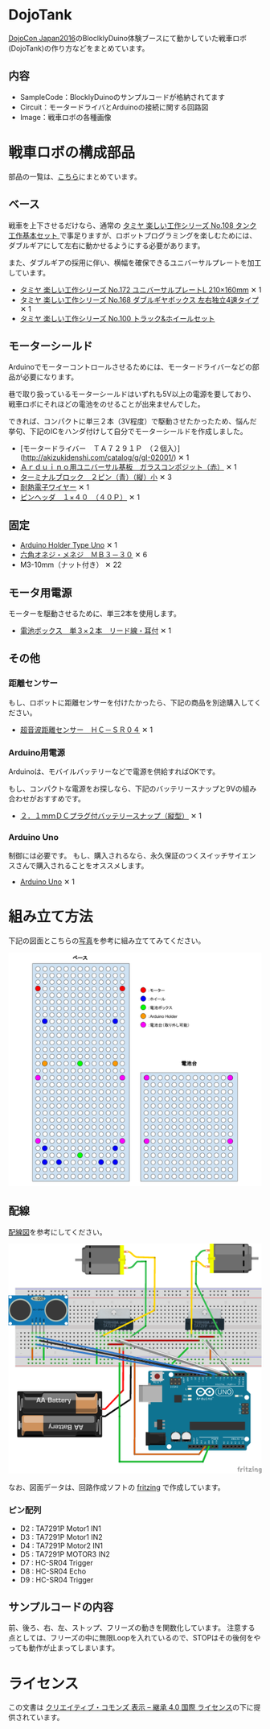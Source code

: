 # DojoTank
[DojoCon Japan2016](http://dojocon.coderdojo.jp/)のBloclklyDuino体験ブースにて動かしていた戦車ロボ(DojoTank)の作り方などをまとめています。

## 内容
- SampleCode：BlocklyDuinoのサンプルコードが格納されてます
- Circuit：モータードライバとArduinoの接続に関する回路図
- Image：戦車ロボの各種画像

# 戦車ロボの構成部品

部品の一覧は、[こちら](https://docs.google.com/spreadsheets/d/1GFMyF7QKVoaPNvtzkHuXjzPc7Tc-55D2XxNh2L3xb0M/edit?usp=sharing)にまとめています。

## ベース
戦車を上下させるだけなら、通常の [タミヤ 楽しい工作シリーズ No.108 タンク工作基本セット ](http://amzn.to/2cnUZjh) で事足りますが、ロボットプログラミングを楽しむためには、ダブルギアにして左右に動かせるようにする必要があります。

また、ダブルギアの採用に伴い、横幅を確保できるユニバーサルプレートを加工しています。

- [タミヤ 楽しい工作シリーズ No.172 ユニバーサルプレートL 210×160mm](http://amzn.to/2bK1uIy) ✕ 1
- [タミヤ 楽しい工作シリーズ No.168 ダブルギヤボックス 左右独立4速タイプ](http://amzn.to/2bKeBOK) ✕ 1
- [タミヤ 楽しい工作シリーズ No.100 トラック&ホイールセット ](http://amzn.to/2bKexi0)

## モーターシールド
Arduinoでモーターコントロールさせるためには、モータードライバーなどの部品が必要になります。

巷で取り扱っているモーターシールドはいずれも5V以上の電源を要しており、戦車ロボにそれほどの電池をのせることが出来ませんでした。

できれば、コンパクトに単三２本（3V程度）で駆動させたかったため、悩んだ挙句、下記のICをハンダ付けして自分でモーターシールドを作成しました。

- [モータードライバー　ＴＡ７２９１Ｐ　（２個入）] (http://akizukidenshi.com/catalog/g/gI-02001/)  ✕ 1
- [Ａｒｄｕｉｎｏ用ユニバーサル基板　ガラスコンポジット（赤）](http://akizukidenshi.com/catalog/g/gP-09624/) ✕ 1
- [ターミナルブロック　２ピン（青）（縦）小](http://akizukidenshi.com/catalog/g/gP-01306/) ✕ 3
- [耐熱電子ワイヤー](http://akizukidenshi.com/catalog/g/gP-10672/) ✕ 1
- [ピンヘッダ　１×４０　（４０Ｐ）](http://akizukidenshi.com/catalog/g/gC-00167/) ✕ 1

## 固定
- [Arduino Holder Type Uno](http://akizukidenshi.com/catalog/g/gP-09397/) ✕ 1
- [六角オネジ・メネジ　ＭＢ３－３０](http://akizukidenshi.com/catalog/g/gP-07322/) ✕ 6
- M3-10mm（ナット付き） ✕ 22

## モータ用電源
モーターを駆動させるために、単三2本を使用します。
- [電池ボックス　単３×２本　リード線・耳付](http://akizukidenshi.com/catalog/g/gP-02679/) ✕ 1

## その他
### 距離センサー
もし、ロボットに距離センサーを付けたかったら、下記の商品を別途購入してください。

- [超音波距離センサー　ＨＣ－ＳＲ０４](http://akizukidenshi.com/catalog/g/gM-11009/) ✕ 1

### Arduino用電源
Arduinoは、モバイルバッテリーなどで電源を供給すればOKです。

もし、コンパクトな電源をお探しなら、下記のバッテリースナップと9Vの組み合わせがおすすめです。

- [２．１ｍｍＤＣプラグ付バッテリースナップ（縦型）](http://akizukidenshi.com/catalog/g/gP-07356/) ✕ 1

### Arduino Uno
制御には必要です。
もし、購入されるなら、永久保証のつくスイッチサイエンスさんで購入されることをオススメします。

- [Arduino Uno](http://amzn.to/2bK1YOV) ✕ 1

# 組み立て方法
下記の図面とこちらの[写真](https://goo.gl/photos/RhmUzpuK7QpetXwV8)を参考に組み立ててみてください。

![組み立て図面](./Image/plate.png)

## 配線
[配線図](./Circuit/tamiya-robo.fzz)を参考にしてください。

![配膳図](./Image/circuit.png)

なお、図面データは、回路作成ソフトの [fritzing](http://fritzing.org/projects/) で作成しています。

### ピン配列
- D2 : TA7291P Motor1 IN1
- D3 : TA7291P Motor1 IN2
- D4 : TA7291P Motor2 IN1
- D5 : TA7291P MOTOR3 IN2
- D7 : HC-SR04 Trigger
- D8 : HC-SR04 Echo
- D9 : HC-SR04 Trigger
 
## サンプルコードの内容
前、後ろ、右、左、ストップ、フリーズの動きを関数化しています。
注意する点としては、フリーズの中に無限Loopを入れているので、STOPはその後何をやっても動作が止まってしまいます。

# ライセンス
この文書は [クリエイティブ・コモンズ 表示 – 継承 4.0 国際 ライセンス](https://creativecommons.org/licenses/by-sa/4.0/)の下に提供されています。